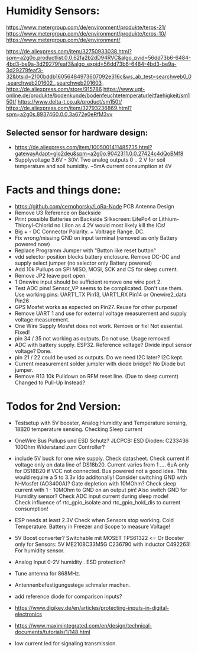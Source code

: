 # Humidity Sensors:
https://www.metergroup.com/de/environment/produkte/teros-21/
https://www.metergroup.com/de/environment/produkte/teros-10/
https://www.metergroup.com/de/environment/

https://de.aliexpress.com/item/32750933038.html?spm=a2g0o.productlist.0.0.62fa2b2dD94RVC&algo_pvid=56dd73b6-6484-4bd3-be9a-3d29279feaf3&algo_expid=56dd73b6-6484-4bd3-be9a-3d29279feaf3-32&btsid=2100bddb16056484973607092e316c&ws_ab_test=searchweb0_0,searchweb201602_,searchweb201603_
https://de.aliexpress.com/store/915786
https://www.ugt-online.de/produkte/bodenkunde/bodenfeuchtetemperaturleitfaehigkeit/sm150t/
https://www.delta-t.co.uk/product/sm150t/
https://de.aliexpress.com/item/32793236869.html?spm=a2g0s.8937460.0.0.3a672e0eRfM3vv

## Selected sensor for hardware design:
- https://de.aliexpress.com/item/1005001411485735.html?gatewayAdapt=glo2deu&spm=a2g0o.9042311.0.0.27424c4dQoBMf8
- Supplyvoltage 3.6V - 30V.    Two analog outputs  0 .. 2 V  for  soil temperature and soil humidity.    ~5mA current consumption at 4V 


# Facts and things done:
- https://github.com/cernohorsky/LoRa-Node    PCB Antenna Design
- Remove U3 Reference on Backside
- Print possible Batteries on Backside Silkscreen:      LifePo4 or Lithium-Thionyl-Chlorid      no LiIon as 4.2V would most likely kill the ICs!
- Big + - DC Connector Polarity.  + Voltrage Range. DC. 
- Fix wrong/missing GND on input terminal  (removed as only Battery powered now)
- Replace Programm Jumper with "Button like reset button" 
- vdd selector position  blocks battery enclosure. Remove DC-DC and supply select jumper    (no selector only Battery powered)
- Add 10k Pullups on SPI  MISO, MOSI, SCK and CS for sleep current. 
- Remove  JP2  leave port open.
- 1 Onewire input should be sufficient remove one wire port 2. 
- Test ADC pins! Sensor_VP seems to be complicated. Don't use them. Use working pins:  UART1_TX Pin13, UART1_RX Pin14 or Onewire2_data Pin26
- GPS Mosfet works as expected on Pin27.  Reuse for other purpose! 
- Remove UART 1 and use for  external voltage measurement and supply voltage measurement.
- One Wire Supply Mosfet does not work. Remove or fix!  Not essential.   Fixed!
- pin 34 / 35 not working as outputs. Do not use.   Usage removed
- ADC with battery supply.  ESP32.   Reference voltage?       Divide input sensor voltage?   Done.
- pin 21 / 22 could be used as outputs. Do we need I2C later?    I2C kept. 
- Current measurement  solder jumpler with diode bridge?   No Diode but jumper.
- Remove R13 10k Pulldown on RFM reset line. (Due to sleep current)  Changed to Pull-Up Instead?


# Todos for 2nd Version:
- Testsetup with  5V booster, Analog Humidity and Temperature sensing, 18B20 temperature sensing.  Checking Sleep current

- OneWire Bus Pullups und  ESD Schutz?   JLCPCB: ESD Dioden: C233436    100Ohm Widerstand zum Controller? 
- include 5V buck for one wire supply. Check datasheet.  Check current if voltage only on data line of DS18b20. 
  Current varies from 1 .... 6uA only for DS18B20 if VCC not connected.   Bus powered not a good idea. This would require a 5 to 3.3v ldo additonally!
  Consider switching GND with N-Mosfet (AO3400A)?  Gate depletion with 10MOhm? Check sleep current with 1 - 10MOhm to GND on an output pin! 
  Also switch GND for  Humidity sensor?  Check ADC input current during sleep mode!   
  Check influence of rtc_gpio_isolate and rtc_gpio_hold_dis to current consumption!
- ESP needs at least 2.3V  Check when Sensors stop working. Cold Temperature. Battery in Freezer and Scope to measure Voltage!
- 5V Boost converter? Switchable mit MOSET TPS61322  <= Or Booster only for Sensors: 5V ME2108C33M5G C236790 with inductor C492263!  For humidity sensor.
- Analog Input 0-2V humidity .   ESD protection?
- Tune antenna for 868MHz.   
- Antennenbefestigungsstege schmaler machen. 
- add reference diode for comparison inputs? 
- https://www.digikey.de/en/articles/protecting-inputs-in-digital-electronics
- https://www.maximintegrated.com/en/design/technical-documents/tutorials/1/148.html   
- low current led for signaling transmission. 



